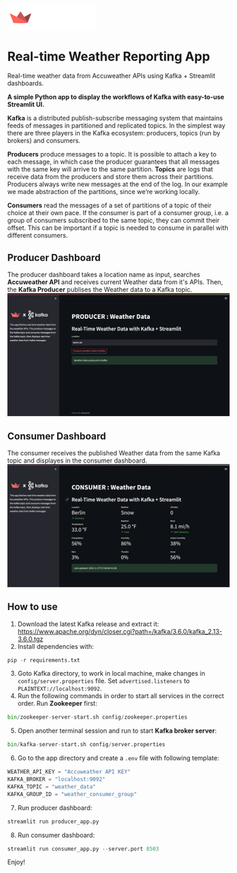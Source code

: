 <img src="images/logo.png" width="200px" />

# Real-time Weather Reporting App
Real-time weather data from Accuweather APIs using Kafka + Streamlit dashboards.

**A simple Python app to display the workflows of Kafka with easy-to-use Streamlit UI.**

**Kafka** is a distributed publish-subscribe messaging system that maintains feeds of messages in partitioned and replicated topics. In the simplest way there are three players in the Kafka ecosystem: producers, topics (run by brokers) and consumers.

**Producers** produce messages to a topic. It is possible to attach a key to each message, in which case the producer guarantees that all messages with the same key will arrive to the same partition. **Topics** are logs that receive data from the producers and store them across their partitions. Producers always write new messages at the end of the log. In our example we made abstraction of the partitions, since we’re working locally.

**Consumers** read the messages of a set of partitions of a topic of their choice at their own pace. If the consumer is part of a consumer group, i.e. a group of consumers subscribed to the same topic, they can commit their offset. This can be important if a topic is needed to consume in parallel with different consumers.

## Producer Dashboard
The producer dashboard takes a location name as input, searches **Accuweather API** and receives current Weather data from it's APIs. Then, the **Kafka Producer** publises the Weather data to a Kafka topic.
<img src="images/PRODUCER.png">

## Consumer Dashboard
The consumer receives the published Weather data from the same Kafka topic and displayes in the consumer dashboard.
<img src="images/CONSUMER.png">

## How to use
1. Download the latest Kafka release and extract it: https://www.apache.org/dyn/closer.cgi?path=/kafka/3.6.0/kafka_2.13-3.6.0.tgz
2. Install dependencies with:
```python
pip -r requirements.txt
```
3. Goto Kafka directory, to work in local machine, make changes in `config/server.properties` file.
Set `advertised.listeners` to `PLAINTEXT://localhost:9092`.
4. Run the following commands in order to start all services in the correct order. Run **Zookeeper** first:
```python
bin/zookeeper-server-start.sh config/zookeeper.properties
```
5. Open another terminal session and run to start **Kafka broker server**:
```python
bin/kafka-server-start.sh config/server.properties
```
6. Go to the app directory and create a `.env` file with following template:
```python
WEATHER_API_KEY = "Accuweather API KEY"
KAFKA_BROKER = "localhost:9092"
KAFKA_TOPIC = "weather_data"
KAFKA_GROUP_ID = "weather_consumer_group"
```
7. Run producer dashboard:
```python
streamlit run producer_app.py
```
8. Run consumer dashboard:
```python
streamlit run consumer_app.py --server.port 8503
```

Enjoy!



